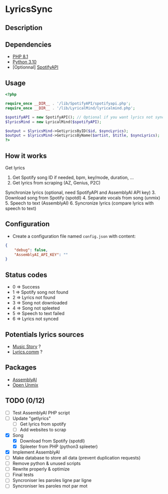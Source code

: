 # LyricsSync

## Description

## Dependencies
- [PHP 8.1](https://www.php.net)
- [Python 3.10](https://www.python.org)
- [Optionnal] [SpotifyAPI](https://github.com/Gerem66/SpotifyAPI)

## Usage
```php
<?php

require_once __DIR__ . '/lib/SpotifyAPI/spotifyapi.php';
require_once __DIR__ . '/lib/LyricalMind/lyricalmind.php';

$spotifyAPI = new SpotifyAPI(); // Optional if you want lyrics not synced
$lyricsMind = new LyricalMind($spotifyAPI);

$output = $lyricsMind->GetLyricsByID($id, $syncLyrics);
$output = $lyricsMind->GetLyricsByName($artist, $title, $syncLyrics);
?>
```

## How it works
Get lyrics
1. Get Spotify song ID if needed, bpm, key/mode, duration, ...
2. Get lyrics from scraping (AZ, Genius, P2C)

Synchronize lyrics (optional, need SpotifyAPI and AssemblyAI API key)
3. Download song from Spotify (spotdl)
4. Separate vocals from song (unmix)
5. Speech to text (AssemblyAI)
6. Syncronize lyrics (compare lyrics with speech to text)

## Configuration
* Create a configuration file named `config.json` with content:
```json
{
    "debug": false,
    "AssemblyAI_API_KEY": ""
}
```

## Status codes
- 0 => Success
- 1 => Spotify song not found
- 2 => Lyrics not found
- 3 => Song not downloaded
- 4 => Song not spleeted
- 5 => Speech to text failed
- 6 => Lyrics not synced

## Potentials lyrics sources
- [Music Story](https://developers.music-story.com/fr/developpeurs/lyric) ?
- [Lyrics.comm](https://lyrics.com) ?

## Packages
- [AssemblyAI](https://www.assemblyai.com)
- [Open Unmix](https://github.com/sigsep/open-unmix-pytorch)

## TODO (0/12)
- [ ] Test AssemblyAI PHP script
- [ ] Update "getlyrics"
    - [ ] Get lyrics from spotify
    - [ ] Add websites to scrap
- [x] Song
    - [x] Download from Spotify (spotdl)
    - [x] Spleeter from PHP (python3 spleeter)
- [x] Implement AssemblyAI
- [ ] Make database to store all data (prevent duplication requests)
- [ ] Remove python & unused scripts
- [ ] Rewrite properly & optimize
- [ ] Final tests
- [ ] Syncroniser les paroles ligne par ligne
- [ ] Syncroniser les paroles mot par mot